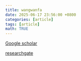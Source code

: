 ```yaml
---
title: wangwanfa
date: 2025-06-17 23:56:00 +0800
categories: [article]
tags: [article]
math: TRUE
---
```


[Google scholar](https://scholar.google.com/citations?user=r5SIYAQAAAAJ&hl=zh-CN&oi=sra)

[researchgate](https://www.researchgate.net/profile/Wanfa-Wang)
